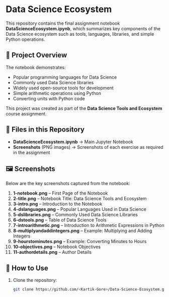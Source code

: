 # Data Science Ecosystem

This repository contains the final assignment notebook **DataScienceEcosystem.ipynb**, which summarizes key components of the Data Science ecosystem such as tools, languages, libraries, and simple Python operations.

## 📘 Project Overview
The notebook demonstrates:
- Popular programming languages for Data Science  
- Commonly used Data Science libraries  
- Widely used open-source tools for development  
- Simple arithmetic operations using Python  
- Converting units with Python code  

This project was created as part of the **Data Science Tools and Ecosystem** course assignment.

## 📂 Files in this Repository
- **DataScienceEcosystem.ipynb** → Main Jupyter Notebook  
- **Screenshots** (PNG images) → Screenshots of each exercise as required in the assignment  

## 🖼️ Screenshots
Below are the key screenshots captured from the notebook:

1. **1-notebook.png** – First Page of the Notebook  
2. **2-title.png** – Notebook Title: Data Science Tools and Ecosystem  
3. **3-intro.png** – Introduction to the Notebook  
4. **4-dslanguages.png** – Popular Languages Used in Data Science  
5. **5-dslibraries.png** – Commonly Used Data Science Libraries  
6. **6-dstools.png** – Table of Data Science Tools  
7. **7-introarithmetic.png** – Introduction to Arithmetic Expressions in Python  
8. **8-multiplyandaddintegers.png** – Example: Multiplying and Adding Integers  
9. **9-hourstominutes.png** – Example: Converting Minutes to Hours  
10. **10-objectives.png** – Notebook Objectives  
11. **11-authordetails.png** – Author Details  

## 🚀 How to Use
1. Clone the repository:  
   ```bash
   git clone https://github.com/<Kartik-Gore>/Data-Science-Ecosystem.git
